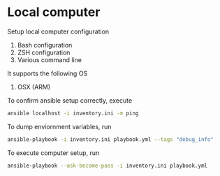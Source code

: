 # Local computer

Setup local computer configuration

1. Bash configuration
2. ZSH configuration
3. Various command line

It supports the following OS

1. OSX (ARM)

To confirm ansible setup correctly, execute

``` sh
ansible localhost -i inventory.ini -m ping
```

To dump enviornment variables, run

``` sh
ansible-playbook -i inventory.ini playbook.yml --tags "debug_info"
```

To execute computer setup, run

``` sh
ansible-playbook --ask-become-pass -i inventory.ini playbook.yml
```
